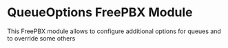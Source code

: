 # QueueOptions FreePBX Module
This FreePBX module allows to configure additional options for queues and to override some others

